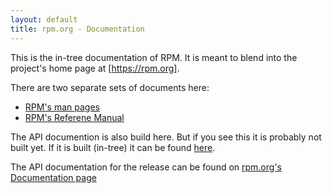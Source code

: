 ```yaml
---
layout: default
title: rpm.org - Documentation
---
```


This is the in-tree documentation of RPM. It is meant to blend into
the project's home page at [https://rpm.org].

There are two separate sets of documents here:

* [RPM's man pages](man/index.md)
* [RPM's Referene Manual](manual/index.md)

The API documention is also build here. But if you see this it is probably not built yet. 
If it is built (in-tree) it can be found [here](librpm/html/index.html).

The API documentation for the release can be found on [rpm.org's Documentation page](https://rpm.org/documentation.html)
